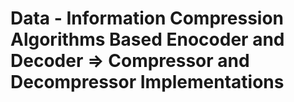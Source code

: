 # Data - Information Compression Algorithms Based Enocoder and Decoder => Compressor and Decompressor Implementations
